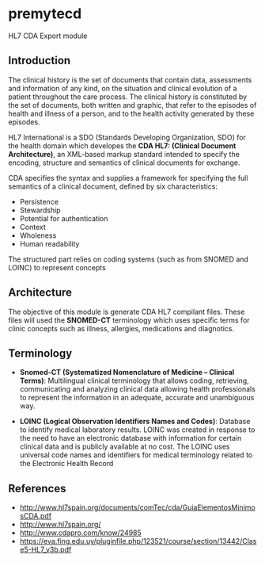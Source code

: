 # premytecd
HL7 CDA Export module

## Introduction
The clinical history is the set of documents that contain data, assessments and information of any kind, on the situation and clinical evolution of a patient throughout the care process. The clinical history is constituted by the set of documents, both written and graphic, that refer to the episodes of health and illness of a person, and to the health activity generated by these episodes.

HL7 International is a SDO (Standards Developing Organization, SDO) for the health domain which developes the **CDA HL7: (Clinical Document Architecture)**, an XML-based markup standard intended to specify the encoding, structure and semantics of clinical documents for exchange.

CDA specifies the syntax and supplies a framework for specifying the full semantics of a clinical document, defined by six characteristics:
- Persistence
- Stewardship
- Potential for authentication
- Context
- Wholeness
- Human readability

The structured part relies on coding systems (such as from SNOMED and LOINC) to represent concepts

## Architecture
The objective of this module is generate CDA HL7 compilant files. These files will used the **SNOMED-CT** terminology which uses specific terms for clinic concepts such as illness, allergies, medications and diagnotics.


## Terminology
- **Snomed-CT (Systematized Nomenclature of Medicine – Clinical Terms)**: Multilingual clinical terminology that allows coding, retrieving, communicating and analyzing clinical data allowing health professionals to represent the information in an adequate, accurate and unambiguous way.

- **LOINC (Logical Observation Identifiers Names and Codes)**: Database to identify medical laboratory results. LOINC was created in response to the need to have an electronic database with information for certain clinical data and is publicly available at no cost. The LOINC uses universal code names and identifiers for medical terminology related to the Electronic Health Record


## References
- http://www.hl7spain.org/documents/comTec/cda/GuiaElementosMinimosCDA.pdf
- http://www.hl7spain.org/
- http://www.cdapro.com/know/24985
- https://eva.fing.edu.uy/pluginfile.php/123521/course/section/13442/Clase5-HL7_v3b.pdf